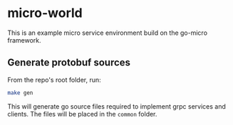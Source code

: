 micro-world
===========

This is an example micro service environment build on the go-micro framework.

Generate protobuf sources
--

From the repo's root folder, run:
```bash
make gen
```

This will generate go source files required to implement grpc services and clients. The files will be placed in the `common` folder.

